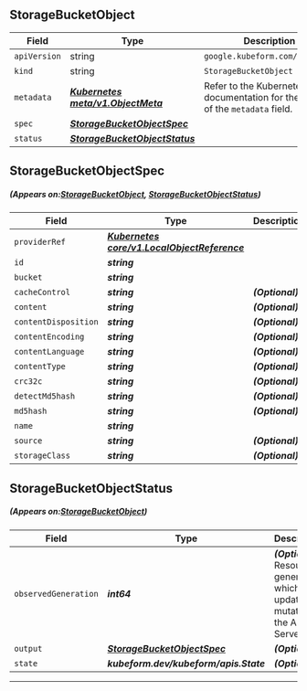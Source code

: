 ## StorageBucketObject
| Field | Type | Description |
| ------ | ----- | ----------- |
| `apiVersion` | string | `google.kubeform.com/v1alpha1` |
|    `kind` | string | `StorageBucketObject` |
| `metadata` | ***[Kubernetes meta/v1.ObjectMeta](https://kubernetes.io/docs/reference/generated/kubernetes-api/v1.13/#objectmeta-v1-meta)***|Refer to the Kubernetes API documentation for the fields of the `metadata` field.|
| `spec` | ***[StorageBucketObjectSpec](#StorageBucketObjectSpec)***||
| `status` | ***[StorageBucketObjectStatus](#StorageBucketObjectStatus)***||
## StorageBucketObjectSpec
##### (Appears on:[StorageBucketObject](#StorageBucketObject), [StorageBucketObjectStatus](#StorageBucketObjectStatus))
| Field | Type | Description |
| ------ | ----- | ----------- |
| `providerRef` | ***[Kubernetes core/v1.LocalObjectReference](https://kubernetes.io/docs/reference/generated/kubernetes-api/v1.13/#localobjectreference-v1-core)***||
| `id` | ***string***||
| `bucket` | ***string***||
| `cacheControl` | ***string***| ***(Optional)*** |
| `content` | ***string***| ***(Optional)*** |
| `contentDisposition` | ***string***| ***(Optional)*** |
| `contentEncoding` | ***string***| ***(Optional)*** |
| `contentLanguage` | ***string***| ***(Optional)*** |
| `contentType` | ***string***| ***(Optional)*** |
| `crc32c` | ***string***| ***(Optional)*** |
| `detectMd5hash` | ***string***| ***(Optional)*** |
| `md5hash` | ***string***| ***(Optional)*** |
| `name` | ***string***||
| `source` | ***string***| ***(Optional)*** |
| `storageClass` | ***string***| ***(Optional)*** |
## StorageBucketObjectStatus
##### (Appears on:[StorageBucketObject](#StorageBucketObject))
| Field | Type | Description |
| ------ | ----- | ----------- |
| `observedGeneration` | ***int64***| ***(Optional)*** Resource generation, which is updated on mutation by the API Server.|
| `output` | ***[StorageBucketObjectSpec](#StorageBucketObjectSpec)***| ***(Optional)*** |
| `state` | ***kubeform.dev/kubeform/apis.State***| ***(Optional)*** |
---
